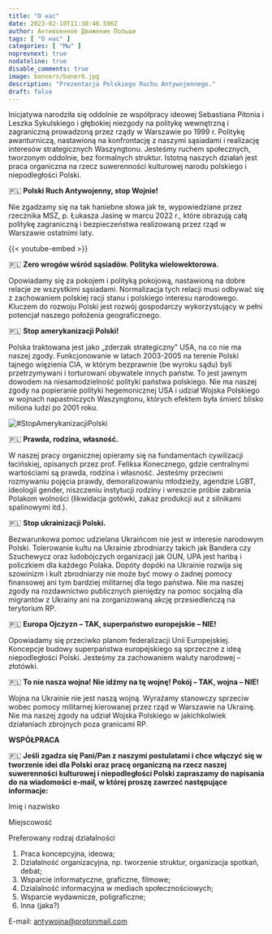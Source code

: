 ```yaml
---
title: "О нас"
date: 2023-02-10T11:30:46.596Z
author: Антивоенное Движение Польши
tags: [ "О нас" ]
categories: [ "Мы" ]
noprevnext: true
nodateline: true
disable_comments: true
image: banners/baner6.jpg
description: "Prezentacja Polskiego Ruchu Antywojennego."
draft: false
---
```


Inicjatywa narodziła się oddolnie ze współpracy ideowej Sebastiana Pitonia i Leszka Sykulskiego i głębokiej niezgody na politykę wewnętrzną i zagraniczną prowadzoną przez rządy w Warszawie po 1999 r. Politykę awanturniczą, nastawioną na konfrontację z naszymi sąsiadami i realizację interesów strategicznych Waszyngtonu. Jesteśmy ruchem społecznych, tworzonym oddolnie, bez formalnych struktur. Istotną naszych działań jest praca organiczna na rzecz suwerenności kulturowej narodu polskiego i niepodległości Polski.


🇵🇱 **Polski Ruch Antywojenny, stop Wojnie!**


Nie zgadzamy się na tak haniebne słowa jak te, wypowiedziane przez rzecznika MSZ, p. Łukasza Jasinę w marcu 2022 r., które obrazują całą politykę zagraniczną i bezpieczeństwa realizowaną przez rząd w Warszawie ostatnimi laty.


{{< youtube-embed >}}


🇵🇱 **Zero wrogów wśród sąsiadów. Polityka wielowektorowa.**

Opowiadamy się za pokojem i polityką pokojową, nastawioną na dobre relacje ze wszystkimi sąsiadami. Normalizacja tych relacji musi odbywać się z zachowaniem polskiej racji stanu i polskiego interesu narodowego. Kluczem do rozwoju Polski jest rozwój gospodarczy wykorzystujący w pełni potencjał naszego położenia geograficznego.


🇵🇱 **Stop amerykanizacji Polski!**


Polska traktowana jest jako „zderzak strategiczny” USA, na co nie ma naszej zgody. Funkcjonowanie w latach 2003-2005 na terenie Polski tajnego więzienia CIA, w którym bezprawnie (be wyroku sądu) byli przetrzymywani i torturowani obywatele innych państw. To jest jawnym dowodem na niesamodzielność polityki państwa polskiego. Nie ma naszej zgody na popieranie polityki hegemonicznej USA i udział Wojska Polskiego w wojnach napastniczych Waszyngtonu, których efektem była śmierć blisko miliona ludzi po 2001 roku.


![#StopAmerykanizacjiPolski](/SAP-1.jpeg)


🇵🇱 **Prawda, rodzina, własność.**


W naszej pracy organicznej opieramy się na fundamentach cywilizacji łacińskiej, opisanych przez prof. Feliksa Konecznego, gdzie centralnymi wartościami są prawda, rodzina i własność. Jesteśmy przeciwni rozmywaniu pojęcia prawdy, demoralizowaniu młodzieży, agendzie LGBT, ideologii gender, niszczeniu instytucji rodziny i wreszcie próbie zabrania Polakom wolności (likwidacja gotówki, zakaz produkcji aut z silnikami spalinowymi itd.).


🇵🇱 **Stop ukrainizacji Polski.**


Bezwarunkowa pomoc udzielana Ukraińcom nie jest w interesie narodowym Polski. Tolerowanie kultu na Ukrainie zbrodniarzy takich jak Bandera czy Szuchewycz oraz ludobójczych organizacji jak OUN, UPA jest hańbą i policzkiem dla każdego Polaka. Dopóty dopóki na Ukrainie rozwija się szowinizm i kult zbrodniarzy nie może być mowy o żadnej pomocy finansowej ani tym bardziej militarnej dla tego państwa. Nie ma naszej zgody na rozdawnictwo publicznych pieniędzy na pomoc socjalną dla migrantów z Ukrainy ani na zorganizowaną akcję przesiedleńczą na terytorium RP.


🇵🇱 **Europa Ojczyzn – TAK, superpaństwo europejskie – NIE!**


Opowiadamy się przeciwko planom federalizacji Unii Europejskiej. Koncepcje budowy superpaństwa europejskiego są sprzeczne z ideą niepodległości Polski. Jesteśmy za zachowaniem waluty narodowej – złotówki.


🇵🇱 **To nie nasza wojna! Nie idźmy na tę wojnę! Pokój – TAK, wojna – NIE!**


Wojna na Ukrainie nie jest naszą wojną. Wyrażamy stanowczy sprzeciw wobec pomocy militarnej kierowanej przez rząd w Warszawie na Ukrainę. Nie ma naszej zgody na udział Wojska Polskiego w jakichkolwiek działaniach zbrojnych poza granicami RP.


**WSPÓŁPRACA**

🇵🇱 **Jeśli zgadza się Pani/Pan z naszymi postulatami i chce włączyć się w tworzenie idei dla Polski oraz pracę organiczną na rzecz naszej suwerenności kulturowej i niepodległości Polski zapraszamy do napisania do na wiadomości e-mail, w której proszę zawrzeć następujące informacje:**

Imię i nazwisko

Miejscowość

Preferowany rodzaj działalności
1. Praca koncepcyjna, ideowa;
2. Działalność organizacyjna, np. tworzenie struktur, organizacja spotkań, debat;
3. Wsparcie informatyczne, graficzne, filmowe;
4. Dzialalność informacyjna w mediach społecznościowych;
5. Wsparcie wydawnicze, poligraficzne;
6. Inna (jaka?)

E-mail: antywojna@protonmail.com